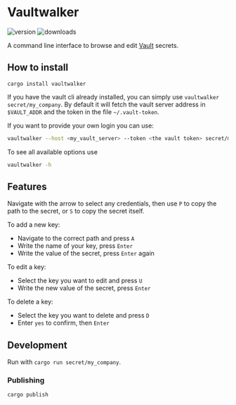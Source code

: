 # Vaultwalker

![version](https://img.shields.io/crates/v/vaultwalker) ![downloads](https://img.shields.io/crates/d/vaultwalker)

A command line interface to browse and edit [Vault](https://www.vaultproject.io/) secrets.

## How to install

`cargo install vaultwalker`

If you have the vault cli already installed, you can simply use `vaultwalker secret/my_company`.
By default it will fetch the vault server address in `$VAULT_ADDR` and the token in the file `~/.vault-token`.

If you want to provide your own login you can use:
```sh
vaultwalker --host <my_vault_server> --token <the vault token> secret/my_company
```

To see all available options use 
```sh
vaultwalker -h
```

## Features

Navigate with the arrow to select any credentials, then use `P` to copy the path to the secret, or `S` to copy the secret itself.

To add a new key:
- Navigate to the correct path and press `A`
- Write the name of your key, press `Enter`
- Write the value of the secret, press `Enter` again

To edit a key:
- Select the key you want to edit and press `U`
- Write the new value of the secret, press `Enter`

To delete a key:
- Select the key you want to delete and press `D`
- Enter `yes` to confirm, then `Enter`

## Development

Run with `cargo run secret/my_company`.

### Publishing

`cargo publish`
